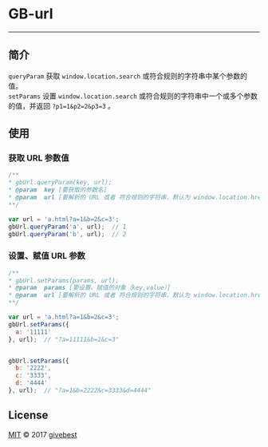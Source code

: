 # GB-url
----

## 简介

`queryParam` 获取 `window.location.search` 或符合规则的字符串中某个参数的值。      
`setParams` 设置 `window.location.search` 或符合规则的字符串中一个或多个参数的值，并返回 `?p1=1&p2=2&p3=3` 。
  


## 使用

###  获取 URL 参数值
	
```javascript	
/**
* gbUrl.queryParam(key, url);
* @param  key [要获取的参数名]
* @param  url [要解析的 URL 或者 符合规则的字符串，默认为 window.location.href]
**/

var url = 'a.html?a=1&b=2&c=3';
gbUrl.queryParam('a', url);  // 1
gbUrl.queryParam('b', url);  // 2
```

### 设置、赋值 URL 参数

```javascript	
/**
* gbUrl.setParams(params, url);
* @param  params [要设置、赋值的对象（key,value）]
* @param  url [要解析的 URL 或者 符合规则的字符串，默认为 window.location.href]
**/

var url = 'a.html?a=1&b=2&c=3';
gbUrl.setParams({
  a: '11111'
}, url);  // "?a=11111&b=2&c=3"


gbUrl.setParams({
  b: '2222',
  c: '3333',
  d: '4444'
}, url);  // "?a=1&b=2222&c=3333&d=4444"
```

  

## License

[MIT](./LICENSE) © 2017 [givebest](https://github.com/givebest)

 
